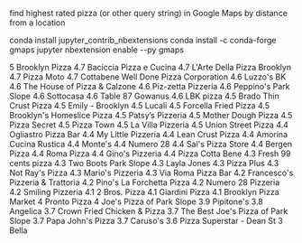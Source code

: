 find highest rated pizza (or other query string) in Google Maps by distance from a location

conda install jupyter_contrib_nbextensions
conda install -c conda-forge gmaps
jupyter nbextension enable --py gmaps

5 Brooklyn Pizza
4.7 Baciccia Pizza e Cucina
4.7 L'Arte Della Pizza Brooklyn
4.7 Pizza Moto
4.7 Cottabene Well Done Pizza Corporation
4.6 Luzzo's BK
4.6 The House of Pizza & Calzone
4.6 Piz-zetta Pizzeria
4.6 Peppino's Park Slope
4.6 Sottocasa
4.6 Table 87 Gowanus
4.6 LBK pizza
4.5 Brado Thin Crust Pizza
4.5 Emily - Brooklyn
4.5 Lucali
4.5 Forcella Fried Pizza
4.5 Brooklyn's Homeslice Pizza
4.5 Patsy’s Pizzeria
4.5 Mother Dough Pizza
4.5 Pizza Secret
4.5 Pizza Town
4.5 La Villa Pizzeria
4.5 Union Street Pizza
4.4 Ogliastro Pizza Bar
4.4 My Little Pizzeria
4.4 Lean Crust Pizza
4.4 Amorina Cucina Rustica
4.4 Monte's
4.4 Numero 28
4.4 Sal's Pizza Store
4.4 Bergen Pizza
4.4 Roma Pizza
4.4 Gino's Pizzeria
4.4 Pizza Cotta Bene
4.3 Fresh 99 cents pizza
4.3 Two Boots Park Slope
4.3 Layla Jones
4.3 Pizza Plus
4.3 Not Ray's Pizza
4.3 Mario's Pizzeria
4.3 Via Roma Pizza Bar
4.2 Francesco's Pizzeria & Trattoria
4.2 Pino's La Forchetta Pizza
4.2 Numero 28 Pizzeria
4.2 Smiling Pizzeria
4.1 2 Bros. Pizza
4.1 Giardini Pizza
4.1 Brooklyn Pizza Market
4 Pronto Pizza
4 Joe's Pizza of Park Slope
3.9 Pipitone's
3.8 Angelica
3.7 Crown Fried Chicken & Pizza
3.7 The Best Joe's Pizza of Park Slope
3.7 Papa John's Pizza
3.7 Caruso's
3.6 Pizza Superstar - Dean St
3 Bella

